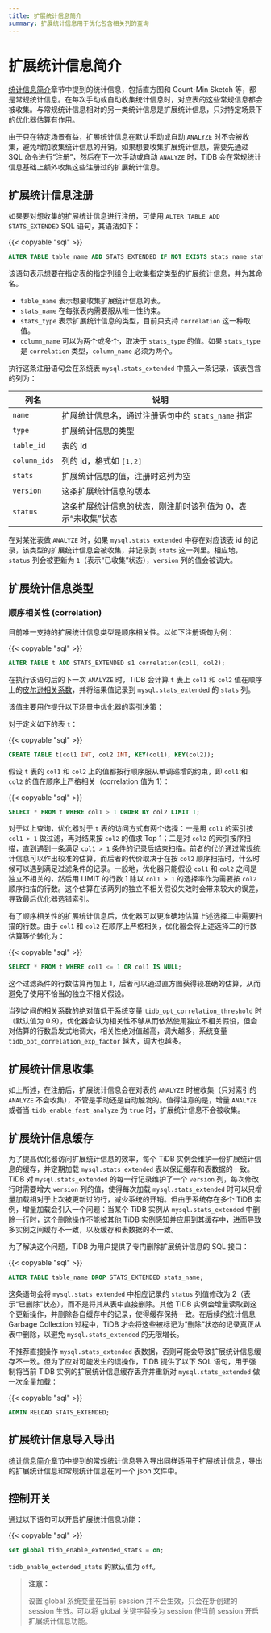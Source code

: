 ```yaml
---
title: 扩展统计信息简介
summary: 扩展统计信息用于优化包含相关列的查询
---
```


# 扩展统计信息简介

[统计信息简介](/statistics.md)章节中提到的统计信息，包括直方图和 Count-Min Sketch 等，都是常规统计信息。在每次手动或自动收集统计信息时，对应表的这些常规信息都会被收集。与常规统计信息相对的另一类统计信息是扩展统计信息，只对特定场景下的优化器估算有作用。

由于只在特定场景有益，扩展统计信息在默认手动或自动 `ANALYZE` 时不会被收集，避免增加收集统计信息的开销。如果想要收集扩展统计信息，需要先通过 SQL 命令进行“注册”，然后在下一次手动或自动 `ANALYZE` 时，TiDB 会在常规统计信息基础上额外收集这些注册过的扩展统计信息。

## 扩展统计信息注册

如果要对想收集的扩展统计信息进行注册，可使用 `ALTER TABLE ADD STATS_EXTENDED` SQL 语句，其语法如下：

{{< copyable "sql" >}}

```sql
ALTER TABLE table_name ADD STATS_EXTENDED IF NOT EXISTS stats_name stats_type(column_name, column_name...);
```

该语句表示想要在指定表的指定列组合上收集指定类型的扩展统计信息，并为其命名。

- `table_name` 表示想要收集扩展统计信息的表。
- `stats_name` 在每张表内需要服从唯一性约束。
- `stats_type` 表示扩展统计信息的类型，目前只支持 `correlation` 这一种取值。
- `column_name` 可以为两个或多个，取决于 `stats_type` 的值。如果 `stats_type` 是 `correlation` 类型，`column_name` 必须为两个。

执行这条注册语句会在系统表 `mysql.stats_extended` 中插入一条记录，该表包含的列为：

| 列名 | 说明 |
| -------- | ------------- |
| `name` |  扩展统计信息名，通过注册语句中的 `stats_name` 指定 |
| `type` | 扩展统计信息的类型 |
| `table_id` | 表的 id |
| `column_ids` | 列的 id，格式如 `[1,2]` |
| `stats` | 扩展统计信息的值，注册时这列为空 |
| `version` | 这条扩展统计信息的版本 |
| `status` | 这条扩展统计信息的状态，刚注册时该列值为 0，表示“未收集”状态 |

在对某张表做 `ANALYZE` 时，如果 `mysql.stats_extended` 中存在对应该表 id 的记录，该类型的扩展统计信息会被收集，并记录到 `stats` 这一列里。相应地，`status` 列会被更新为 `1`（表示“已收集”状态），`version` 列的值会被调大。

## 扩展统计信息类型

### 顺序相关性 (correlation)

目前唯一支持的扩展统计信息类型是顺序相关性。以如下注册语句为例：

{{< copyable "sql" >}}

```sql
ALTER TABLE t ADD STATS_EXTENDED s1 correlation(col1, col2);
```

在执行该语句后的下一次 `ANALYZE` 时，TiDB 会计算 `t` 表上 `col1` 和 `col2` 值在顺序上的[皮尔逊相关系数](https://zh.wikipedia.org/wiki/%E7%9A%AE%E5%B0%94%E9%80%8A%E7%A7%AF%E7%9F%A9%E7%9B%B8%E5%85%B3%E7%B3%BB%E6%95%B0)，并将结果值记录到 `mysql.stats_extended` 的 `stats` 列。

该值主要用作提升以下场景中优化器的索引决策：

对于定义如下的表 `t`：

{{< copyable "sql" >}}

```sql
CREATE TABLE t(col1 INT, col2 INT, KEY(col1), KEY(col2));
```

假设 `t` 表的 `col1` 和 `col2` 上的值都按行顺序服从单调递增的约束，即 `col1` 和 `col2` 的值在顺序上严格相关（correlation 值为 1）：

{{< copyable "sql" >}}

```sql
SELECT * FROM t WHERE col1 > 1 ORDER BY col2 LIMIT 1;
```

对于以上查询，优化器对于 `t` 表的访问方式有两个选择：一是用 `col1` 的索引按 `col1 > 1` 做过滤，再对结果按 `col2` 的值求 Top 1；二是对 `col2` 的索引按序扫描，直到遇到一条满足 `col1 > 1` 条件的记录后结束扫描。前者的代价通过常规统计信息可以作出较准的估算，而后者的代价取决于在按 `col2` 顺序扫描时，什么时候可以遇到满足过滤条件的记录。一般地，优化器只能假设 `col1` 和 `col2` 之间是独立不相关的，然后用 LIMIT 的行数 1 除以 `col1 > 1` 的选择率作为需要按 `col2` 顺序扫描的行数。这个估算在该两列的独立不相关假设失效时会带来较大的误差，导致最后优化器选错索引。

有了顺序相关性的扩展统计信息后，优化器可以更准确地估算上述选择二中需要扫描的行数。由于 `col1` 和 `col2` 在顺序上严格相关，优化器会将上述选择二的行数估算等价转化为：

{{< copyable "sql" >}}

```sql
SELECT * FROM t WHERE col1 <= 1 OR col1 IS NULL;
```

这个过滤条件的行数估算再加上 1，后者可以通过直方图获得较准确的估算，从而避免了使用不恰当的独立不相关假设。

当列之间的相关系数的绝对值低于系统变量 `tidb_opt_correlation_threshold` 时（默认值为 0.9），优化器会认为相关性不够从而依然使用独立不相关假设，但会对估算的行数启发式地调大，相关性绝对值越高，调大越多，系统变量 `tidb_opt_correlation_exp_factor` 越大，调大也越多。

## 扩展统计信息收集

如上所述，在注册后，扩展统计信息会在对表的 `ANALYZE` 时被收集（只对索引的 `ANALYZE` 不会收集），不管是手动还是自动触发的。值得注意的是，增量 `ANALYZE` 或者当 `tidb_enable_fast_analyze` 为 `true` 时，扩展统计信息不会被收集。

## 扩展统计信息缓存

为了提高优化器访问扩展统计信息的效率，每个 TiDB 实例会维护一份扩展统计信息的缓存，并定期加载 `mysql.stats_extended` 表以保证缓存和表数据的一致。TiDB 对 `mysql.stats_extended` 的每一行记录维护了一个 `version` 列，每次修改行时需要增大 `version` 列的值，使得每次加载 `mysql.stats_extended` 时可以只增量加载相对于上次被更新过的行，减少系统的开销。但由于系统存在多个 TiDB 实例，增量加载会引入一个问题：当某个 TiDB 实例从 `mysql.stats_extended` 中删除一行时，这个删除操作不能被其他 TiDB 实例感知并应用到其缓存中，进而导致多实例之间缓存不一致，以及缓存和表数据的不一致。

为了解决这个问题，TiDB 为用户提供了专门删除扩展统计信息的 SQL 接口：

{{< copyable "sql" >}}

```sql
ALTER TABLE table_name DROP STATS_EXTENDED stats_name;
```

这条语句会将 `mysql.stats_extended` 中相应记录的 `status` 列值修改为 2（表示“已删除”状态），而不是将其从表中直接删除。其他 TiDB 实例会增量读取到这个更新操作，并删除各自缓存中的记录，使得缓存保持一致。在后续的统计信息 Garbage Collection 过程中，TiDB 才会将这些被标记为“删除”状态的记录真正从表中删除，以避免 `mysql.stats_extended` 的无限增长。

不推荐直接操作 `mysql.stats_extended` 表数据，否则可能会导致扩展统计信息缓存不一致。但为了应对可能发生的误操作，TiDB 提供了以下 SQL 语句，用于强制将当前 TiDB 实例的扩展统计信息缓存丢弃并重新对 `mysql.stats_extended` 做一次全量加载：

{{< copyable "sql" >}}

```sql
ADMIN RELOAD STATS_EXTENDED;
```

## 扩展统计信息导入导出

[统计信息简介](/statistics.md)章节中提到的常规统计信息导入导出同样适用于扩展统计信息，导出的扩展统计信息和常规统计信息在同一个 json 文件中。

## 控制开关

通过以下语句可以开启扩展统计信息功能：

{{< copyable "sql" >}}

```sql
set global tidb_enable_extended_stats = on;
```

`tidb_enable_extended_stats` 的默认值为 `off`。

> **注意：**
>
> 设置 global 系统变量在当前 session 并不会生效，只会在新创建的 session 生效。可以将 global 关键字替换为 session 使当前 session 开启扩展统计信息功能。
